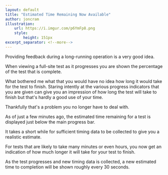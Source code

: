 ```yaml
---
layout: default
title: "Estimated Time Remaining Now Available"
author: joncram
illustration:
    url: https://i.imgur.com/p6YmFp8.png
    style:
        height: 151px
excerpt_separator: <!--more-->
---
```

    
Providing feedback during a long-running operation is a very good idea.

When viewing a full-site test as it progresses you are shown the percentage
of the test that is complete.

What bothered me what that you would have no idea how long it would take
for the test to finish. Staring intently at the various progress indicators that
you are given can give you an impression of how long the test will take to
finish but that's hardly a good use of your time.

<!--more-->

Thankfully that's a problem you no longer have to deal with.

As of just a few minutes ago, the estimated time remaining for a test
is displayed just below the main progress bar.

It takes a short while for sufficient timing data to be collected to give
you a realistic estimate.

For tests that are likely to take many minutes or even hours, you now get
an indication of how much longer it will take for your test to finish.

As the test progresses and new timing data is collected, a new estimated
time to completion will be shown roughly every 30 seconds.
 
